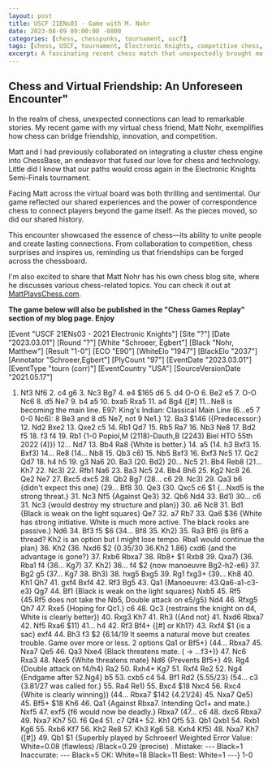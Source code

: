 ```yaml
---
layout: post
title: USCF 21ENs03 - Game with M. Nohr
date: 2023-08-09 09:00:00 -0800
categories: [chess, chesspunks, tournament, uscf]
tags: [chess, USCF, tournament, Electronic Knights, competitive chess, Chesspunks, strategy, analysis, results]
excerpt: A fascinating recent chess match that unexpectedly brought me face-to-face with my virtual chess friend, Matt Nohr. From our collaborative efforts on a cluster chess engine to an intriguing tournament showdown, discover the moves, strategies, and camaraderie that make this game a memorable episode in my chess story.
---
```


## Chess and Virtual Friendship: An Unforeseen Encounter"

In the realm of chess, unexpected connections can lead to remarkable stories. My recent game with my virtual chess friend, Matt Nohr, exemplifies how chess can bridge friendship, innovation, and competition.

Matt and I had previously collaborated on integrating a cluster chess engine into ChessBase, an endeavor that fused our love for chess and technology. Little did I know that our paths would cross again in the Electronic Knights Semi-Finals tournament.

Facing Matt across the virtual board was both thrilling and sentimental. Our game reflected our shared experiences and the power of correspondence chess to connect players beyond the game itself. As the pieces moved, so did our shared history.

This encounter showcased the essence of chess—its ability to unite people and create lasting connections. From collaboration to competition, chess surprises and inspires us, reminding us that friendships can be forged across the chessboard.

I'm also excited to share that Matt Nohr has his own chess blog site, where he discusses various chess-related topics. You can check it out at [MattPlaysChess.com](https://mattplayschess.com/).

**The game below will also be published in the "Chess Games Replay" section of my blog page. Enjoy**

<link rel="stylesheet" type="text/css" href="https://pgn.chessbase.com/CBReplay.css"/>
<script src="https://pgn.chessbase.com/jquery-3.0.0.min.js"></script>
<script src="https://pgn.chessbase.com/cbreplay.js" type="text/javascript"></script>

<div class="cbreplay">
[Event "USCF  21ENs03 - 2021 Electronic Knights"]
[Site "?"]
[Date "2023.03.01"]
[Round "?"]
[White "Schroeer, Egbert"]
[Black "Nohr, Matthew"]
[Result "1-0"]
[ECO "E90"]
[WhiteElo "1947"]
[BlackElo "2037"]
[Annotator "Schroeer,Egbert"]
[PlyCount "97"]
[EventDate "2023.03.01"]
[EventType "tourn (corr)"]
[EventCountry "USA"]
[SourceVersionDate "2021.05.17"]

1. Nf3 Nf6 2. c4 g6 3. Nc3 Bg7 4. e4 $165 d6 5. d4 O-O 6. Be2 e5 7. O-O Nc6 8. d5 Ne7 9. b4 a5 10. bxa5 Rxa5 11. a4 Bg4 {[#] 11...Ne8 is becoming the main line. E97: King's Indian: Classical Main Line (6...e5 7 0-0 Nc6): 8 Be3 and 8 d5 Ne7, not 9 Ne1.} 12. Ba3 $146 ({Predecessor:} 12. Nd2 Bxe2 13. Qxe2 c5 14. Rb1 Qd7 15. Rb5 Ra7 16. Nb3 Ne8 17. Bd2 f5 18. f3 f4 19. Rb1 {1-0 Popiol,M (2118)-Dauth,B (2243) Biel HTO 55th 2022 (4)}) 12... Nd7 13. Bb4 Ra8 {White is better.} 14. a5 (14. h3 Bxf3 15. Bxf3) 14... Re8 (14... Nb8 15. Qb3 c6) 15. Nb5 Bxf3 16. Bxf3 Nc5 17. Qc2 Qd7 18. h4 h5 19. g3 Na6 20. Ba3 (20. Bd2) 20... Nc5 21. Bb4 Reb8 (21... Kh7 22. Nc3) 22. Rfb1 Na6 23. Ba3 Nc5 24. Bb4 Bh6 25. Kg2 Nc8 26. Qe2 Ne7 27. Bxc5 dxc5 28. Qb2 Bg7 (28... c6 29. Nc3) 29. Qa3 b6 {didn't expect this one} (29... Bf8 30. Qe3 (30. Qxc5 c6 $1 {...Nxd5 is the strong threat.} 31. Nc3 Nf5 {Against Qe3} 32. Qb6 Nd4 33. Bd1) 30... c6 31. Nc3 {would destroy my structure and plan}) 30. a6 Nc8 31. Bd1 {Black is weak on the light squares} Qe7 32. a7 Rb7 33. Qa6 $36 {White has strong initiative. White is much more active. The black rooks are passive.} Nd6 34. Bf3 f5 $6 (34... Bf8 35. Kh2) 35. Ra3 Bf6 {is Bf6 a thread? Kh2 is an option but I might lose tempo. Rba1 would continue the plan} 36. Kh2 (36. Nxd6 $2 {0.35/30 36.Kh2 1.86} cxd6 {and the advantage is gone?} 37. Rxb6 Rbxa7 38. Rb8+ $1 Rxb8 39. Qxa7) (36. Rba1 f4 (36... Kg7) 37. Kh2) 36... f4 $2 {now manoeuvre Bg2-h2-e6} 37. Bg2 g5 (37... Kg7 38. Bh3) 38. hxg5 Bxg5 39. Rg1 fxg3+ (39... Kh8 40. Kh1 Qh7 41. gxf4 Bxf4 42. Rf3 Bg5 43. Qa1 {Manoeuvre: 43.Qa6-a1-c3-e3} Qg7 44. Bf1 {Black is weak on the light squares} Nxb5 45. Rf5 {45.Rf5 does not take the Nb5, Double attack on e5/g5} Nd4 46. Rfxg5 Qh7 47. Rxe5 {Hoping for Qc1.} c6 48. Qc3 {restrains the knight on d4, White is clearly better}) 40. Rxg3 Kh7 41. Rh3 ({And not} 41. Nxd6 Rbxa7 42. Nf5 Rxa6 $11) 41... h4 42. Rf3 Bf4+ {[#] or Kh1?} 43. Rxf4 $1 {is a sac} exf4 44. Bh3 f3 $2 {6.14/19 It seems a natural move but creates trouble. Game over more or less. 2 options Qa1 or Bf5+} (44... Rbxa7 45. Nxa7 Qe5 46. Qa3 Nxe4 {Black threatens mate. ( -> ...f3+)} 47. Nc6 Rxa3 48. Nxe5 {White threatens mate} Nd6 {Prevents Bf5+} 49. Rg4 {Double attack on f4/h4} Ra2 50. Rxh4+ Kg7 51. Rxf4 Re2 52. Ng4 {Endgame after 52.Ng4} b5 53. cxb5 c4 54. Bf1 Rd2 {5.55/23} (54... c3 {3.81/27 was called for.} 55. Ra4 Re1) 55. Bxc4 $18 Nxc4 56. Rxc4 {White is clearly winning}) (44... Rbxa7 $142 {4.21/24} 45. Nxa7 Qe5) 45. Bf5+ $18 Kh6 46. Qa1 {Against Rbxa7. Intending Qc1+ and mate.} Nxf5 47. exf5 {f6 would now be deadly.} Rbxa7 (47... c6 48. dxc6 Rbxa7 49. Nxa7 Kh7 50. f6 Qe4 51. c7 Qf4+ 52. Kh1 Qf5 53. Qb1 Qxb1 54. Rxb1 Kg6 55. Rxb6 Kf7 56. Kh2 Re8 57. Kh3 Kg6 58. Kxh4 Kf5) 48. Nxa7 Kh7 {[#]} 49. Qb1 $1 {Superbly played by Schroeer!   Weighted Error Value: White=0.08 (flawless) /Black=0.29 (precise) .  Mistake:       	---       	Black=1      Inaccurate:     	---       	Black=5      OK:         	White=18    	Black=11     Best:        	White=1     	---} 1-0
</div>
